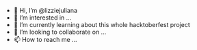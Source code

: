 - 👋 Hi, I’m @lizziejuliana
- 👀 I’m interested in ...
- 🌱 I’m currently learning about this whole hacktoberfest project
- 💞️ I’m looking to collaborate on ...
- 📫 How to reach me ...

<!---
lizziejuliana/lizziejuliana is a ✨ special ✨ repository because its `README.md` (this file) appears on your GitHub profile.
You can click the Preview link to take a look at your changes.
--->
